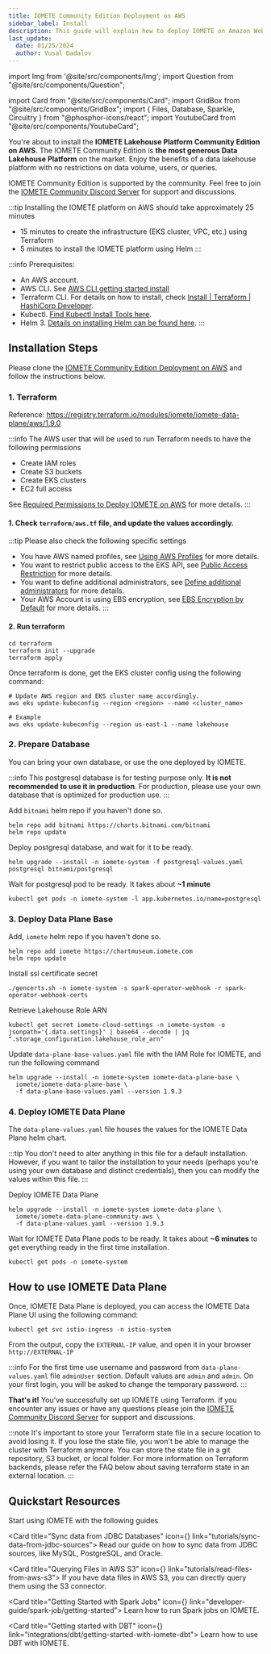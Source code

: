 ```yaml
---
title: IOMETE Community Edition Deployment on AWS
sidebar_label: Install
description: This guide will explain how to deploy IOMETE on Amazon Web Services using the AWS CLI and Terraform command line tools
last_update:
  date: 01/25/2024
  author: Vusal Dadalov
---
```


import Img from '@site/src/components/Img';
import Question from "@site/src/components/Question";

import Card from "@site/src/components/Card";
import GridBox from "@site/src/components/GridBox";
import { Files, Database, Sparkle, Circuitry } from "@phosphor-icons/react";
import YoutubeCard from "@site/src/components/YoutubeCard";

You're about to install the **IOMETE Lakehouse Platform Community Edition on AWS**. The IOMETE Community Edition is **the most generous Data Lakehouse Platform** on the market. Enjoy the benefits of a data lakehouse platform with no restrictions on data volume, users, or queries.

IOMETE Community Edition is supported by the community. Feel free to join the [IOMETE Community Discord Server](https://discord.gg/26GeyJx3Ut) for support and discussions.

:::tip Installing the IOMETE platform on AWS should take approximately 25 minutes
- 15 minutes to create the infrastructure (EKS cluster, VPC, etc.) using Terraform
- 5 minutes to install the IOMETE platform using Helm
:::

:::info Prerequisites:
- An AWS account.
- AWS CLI. See [AWS CLI getting started install](https://docs.aws.amazon.com/cli/latest/userguide/getting-started-install.html)
- Terraform CLI. For details on how to install, check [Install | Terraform | HashiCorp Developer](https://developer.hashicorp.com/terraform/install).
- Kubectl. [Find Kubectl Install Tools here](https://kubernetes.io/docs/tasks/tools/).
- Helm 3. [Details on installing Helm can be found here](https://helm.sh/docs/intro/install/).
:::

<YoutubeCard link="https://www.youtube.com/embed/gNtZrnKNg4Y" title="Install IOMETE Community Edition on AWS: Free Data Lakehouse Tutorial" />


## Installation Steps

Please clone the [IOMETE Community Edition Deployment on AWS](https://github.com/iomete/iomete-community-aws) and follow the instructions below.

### 1. Terraform
Reference: https://registry.terraform.io/modules/iomete/iomete-data-plane/aws/1.9.0

:::info The AWS user that will be used to run Terraform needs to have the following permissions
- Create IAM roles
- Create S3 buckets
- Create EKS clusters
- EC2 full access

See [Required Permissions to Deploy IOMETE on AWS](permissions) for more details.
:::

#### 1. Check `terraform/aws.tf` file, and update the values accordingly.

:::tip Please also check the following specific settings
- You have AWS named profiles, see [Using AWS Profiles](aws-advanced-settings#using-aws-profiles) for more details.
- You want to restrict public access to the EKS API, see [Public Access Restriction](aws-advanced-settings#public-access-restriction) for more details.
- You want to define additional administrators, see [Define additional administrators](aws-advanced-settings#define-additional-administrators) for more details.
- Your AWS Account is using EBS encryption, see [EBS Encryption by Default](aws-advanced-settings#ebs-encryption-by-default) for more details.
:::


#### 2. Run terraform

```shell
cd terraform
terraform init --upgrade
terraform apply
```

Once terraform is done, get the EKS cluster config using the following command:

```shell
# Update AWS region and EKS cluster name accordingly.
aws eks update-kubeconfig --region <region> --name <cluster_name>

# Example
aws eks update-kubeconfig --region us-east-1 --name lakehouse
```

### 2. Prepare Database

You can bring your own database, or use the one deployed by IOMETE.


:::info
This postgresql database is for testing purpose only. **It is not recommended to use it in production**. For production, please use your own database that is optimized for production use.
:::

Add `bitnami` helm repo if you haven't done so.
```shell
helm repo add bitnami https://charts.bitnami.com/bitnami
helm repo update
```

Deploy postgresql database, and wait for it to be ready.
```shell
helm upgrade --install -n iomete-system -f postgresql-values.yaml postgresql bitnami/postgresql
```

Wait for postgresql pod to be ready. It takes about **~1 minute**

```shell
kubectl get pods -n iomete-system -l app.kubernetes.io/name=postgresql
```


### 3. Deploy Data Plane Base

Add, `iomete` helm repo if you haven't done so.
```shell
helm repo add iomete https://chartmuseum.iomete.com
helm repo update
```

Install ssl certificate secret
```shell
./gencerts.sh -n iomete-system -s spark-operator-webhook -r spark-operator-webhook-certs
```

Retrieve Lakehouse Role ARN
```shell
kubectl get secret iomete-cloud-settings -n iomete-system -o jsonpath='{.data.settings}' | base64 --decode | jq ".storage_configuration.lakehouse_role_arn"
```

Update `data-plane-base-values.yaml` file with the IAM Role for IOMETE, and run the following command
```shell
helm upgrade --install -n iomete-system iomete-data-plane-base \
  iomete/iomete-data-plane-base \
  -f data-plane-base-values.yaml --version 1.9.3
```

### 4. Deploy IOMETE Data Plane


The `data-plane-values.yaml` file houses the values for the IOMETE Data Plane helm chart. 

:::tip
You don't need to alter anything in this file for a default installation. However, if you want to tailor the installation to your needs (perhaps you're using your own database and distinct credentials), then you can modify the values within this file.
:::

Deploy IOMETE Data Plane
```shell
helm upgrade --install -n iomete-system iomete-data-plane \
  iomete/iomete-data-plane-community-aws \
  -f data-plane-values.yaml --version 1.9.3
```


Wait for IOMETE Data Plane pods to be ready. It takes about **~6 minutes** to get everything ready in the first time installation.
```shell
kubectl get pods -n iomete-system
```


## How to use IOMETE Data Plane

Once, IOMETE Data Plane is deployed, you can access the IOMETE Data Plane UI using the following command:
```shell
kubectl get svc istio-ingress -n istio-system
```

From the output, copy the `EXTERNAL-IP` value, and open it in your browser `http://EXTERNAL-IP`

:::info
For the first time use username and password from `data-plane-values.yaml` file `adminUser` section. Default values are `admin` and `admin`. On your first login, you will be asked to change the temporary password.
:::

**That's it!** You've successfully set up IOMETE using Terraform. If you encounter any issues or have any questions please join the [IOMETE Community Discord Server](https://discord.gg/26GeyJx3Ut) for support and discussions.

:::note
It's important to store your Terraform state file in a secure location to avoid losing it. If you lose the state file, you won't be able to manage the cluster with Terraform anymore. You can store the state file in a git repository, S3 bucket, or local folder. For more information on Terraform backends, please refer the FAQ below about saving terraform state in an external location.
:::

## Quickstart Resources

Start using IOMETE with the following guides

<GridBox>

<Card title="Sync data from JDBC Databases" icon={<Database />} link="tutorials/sync-data-from-jdbc-sources">
Read our guide on how to sync data from JDBC sources, like MySQL, PostgreSQL, and Oracle.
</Card>

<Card title="Querying Files in AWS S3" icon={<Files />} link="tutorials/read-files-from-aws-s3">
If you have data files in AWS S3, you can directly query them using the S3 connector.
</Card>

<Card title="Getting Started with Spark Jobs" icon={<Sparkle />} link="developer-guide/spark-job/getting-started">
Learn how to run Spark jobs on IOMETE.
</Card>

<Card title="Getting started with DBT" icon={<Circuitry />} link="integrations/dbt/getting-started-with-iomete-dbt">
Learn how to use DBT with IOMETE.
</Card>

</GridBox>
